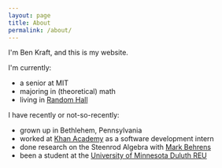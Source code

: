 ```yaml
---
layout: page
title: About
permalink: /about/
---
```


I'm Ben Kraft, and this is my website.

I'm currently:

* a senior at MIT
* majoring in (theoretical) math
* living in [Random Hall](//web.mit.edu/random-hall/)

I have recently or not-so-recently:

* grown up in Bethlehem, Pennsylvania
* worked at [Khan Academy](//khanacademy.org) as a software development intern
* done research on the Steenrod Algebra with [Mark Behrens](//math.mit.edu/~mbehrens/)
* been a student at the [University of Minnesota Duluth REU](//www.d.umn.edu/~jgallian/progdesc.html)
